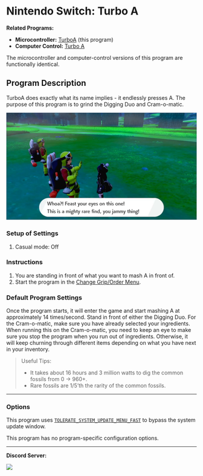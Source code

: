 # Nintendo Switch: Turbo A

**Related Programs:**
- **Microcontroller:** [TurboA](https://github.com/PokemonAutomation/Microcontroller/blob/master/Wiki/Programs/NintendoSwitch/TurboA.md) (this program)
- **Computer Control:** [Turbo A](https://github.com/PokemonAutomation/ComputerControl/blob/master/Wiki/Programs/PokemonSwSh/TurboA.md)

The microcontroller and computer-control versions of this program are functionally identical.

## Program Description

TurboA does exactly what its name implies - it endlessly presses A. The purpose of this program is to grind the Digging Duo and Cram-o-matic.

<img src="images/TurboA.png">

### Setup of Settings

1. Casual mode: Off

### Instructions

1. You are standing in front of what you want to mash A in front of.
2. Start the program in the [Change Grip/Order Menu](/Wiki/Programs/NintendoSwitch/ChangeGripOrderMenu.md).

### Default Program Settings

Once the program starts, it will enter the game and start mashing A at approximately 14 times/second. 
Stand in front of either the Digging Duo. For the Cram-o-matic, make sure you have already selected your ingredients. When running this on the Cram-o-matic, you need to keep an eye to make sure you stop the program when you run out of ingredients. Otherwise, it will keep churning through different items depending on what you have next in your inventory.

> Useful Tips:
> - It takes about 16 hours and 3 million watts to dig the common fossils from 0 -> 960+.
> - Rare fossils are 1/5’th the rarity of the common fossils.

***

### Options

This program uses [`TOLERATE_SYSTEM_UPDATE_MENU_FAST`](FrameworkSettings.md#tolerate-system-update-menu-fast) to bypass the system update window.

This program has no program-specific configuration options.



<hr>

**Discord Server:** 

[<img src="https://canary.discordapp.com/api/guilds/695809740428673034/widget.png?style=banner2">](https://discord.gg/cQ4gWxN)
